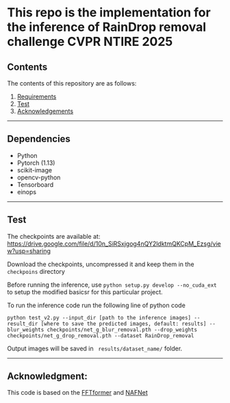 # This repo is the implementation for the inference of RainDrop removal challenge CVPR NTIRE 2025


## Contents

The contents of this repository are as follows:

1. [Requirements](#Dependencies)
2. [Test](#Test)
3. [Acknowledgements](#Acknowledgements)

---

## Dependencies

- Python
- Pytorch (1.13)
- scikit-image
- opencv-python
- Tensorboard
- einops

---

## Test

The checkpoints are available at: https://drive.google.com/file/d/10n_SiRSxjgog4nQY2ldktmQKCpM_Ezsg/view?usp=sharing

Download the checkpoints, uncompressed it and keep them in the `checkpoins` directory

Before running the inference, use `python setup.py develop --no_cuda_ext` to setup the modified basicsr for this particular project.

To run the inference code run the following line of python code

```python test_v2.py --input_dir [path to the inference images] --result_dir [where to save the predicted images, default: results] --blur_weights checkpoints/net_g_blur_removal.pth --drop_weights checkpoints/net_g_drop_removal.pth --dataset RainDrop_removal```

Output images will be saved in ``` results/dataset_name/``` folder.

---

## Acknowledgment: 
This code is based on the [FFTformer](https://github.com/kkkls/FFTformer) and [NAFNet](https://github.com/megvii-research/NAFNet)

